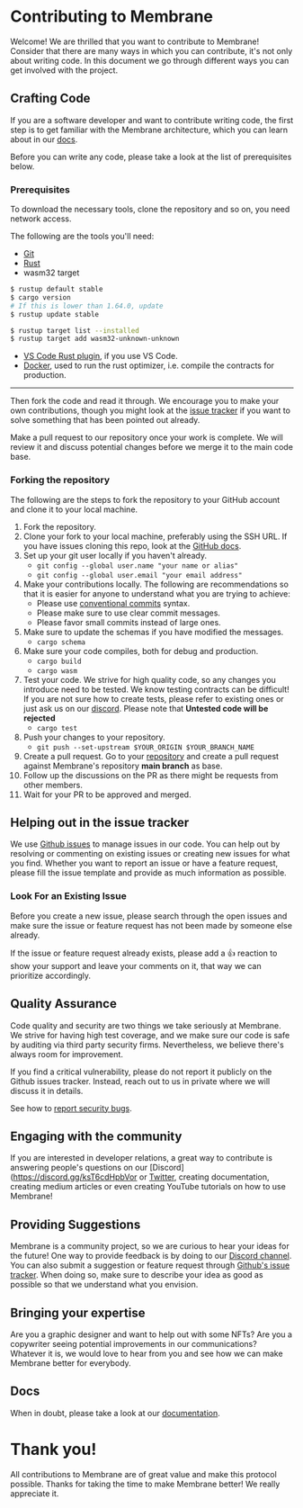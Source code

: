 
# Contributing to Membrane

Welcome! We are thrilled that you want to contribute to Membrane! Consider that there are many ways in which you can contribute, 
it's not only about writing code. In this document we go through different ways you can get involved with the project.

## Crafting Code

If you are a software developer and want to contribute writing code, the first step is to get familiar with 
the Membrane architecture, which you can learn about in our [docs](https://membrane-finance.gitbook.io/membrane-docs-1/).

Before you can write any code, please take a look at the list of prerequisites below.  

### Prerequisites

To download the necessary tools, clone the repository and so on, you need network access.

The following are the tools you'll need:
- [Git](https://git-scm.com/) 
- [Rust](https://rustup.rs/)
- wasm32 target
```bash
$ rustup default stable
$ cargo version
# If this is lower than 1.64.0, update
$ rustup update stable

$ rustup target list --installed
$ rustup target add wasm32-unknown-unknown
```

- [VS Code Rust plugin](https://marketplace.visualstudio.com/items?itemName=rust-lang.rust), if you use VS Code.
- [Docker](https://www.docker.com/), used to run the rust optimizer, i.e. compile the contracts for production.

--- 
Then fork the code and read it through. We encourage you to make your own contributions, though you might look at the 
[issue tracker](https://github.com/MembraneFinance/membrane-core/issues) if you want to solve something that has 
been pointed out already.

Make a pull request to our repository once your work is complete. We will review it and discuss potential changes before
we merge it to the main code base.

### Forking the repository 

The following are the steps to fork the repository to your GitHub account and clone it to your local machine.

1. Fork the repository.
2. Clone your fork to your local machine, preferably using the SSH URL. If you have issues cloning this repo, look at the 
[GitHub docs](https://docs.github.com/en/repositories/creating-and-managing-repositories/cloning-a-repository).
3. Set up your git user locally if you haven't already.
    - `git config --global user.name "your name or alias"`
    - `git config --global user.email "your email address"`
4. Make your contributions locally. The following are recommendations so that it is easier for anyone to understand what 
you are trying to achieve:
    - Please use [conventional commits](https://conventionalcommits.org) syntax.
    - Please make sure to use clear commit messages.
    - Please favor small commits instead of large ones.
5. Make sure to update the schemas if you have modified the messages.
    - `cargo schema`
6. Make sure your code compiles, both for debug and production.
    - `cargo build`
    - `cargo wasm`
7. Test your code. We strive for high quality code, so any changes you introduce need to be tested. We know testing contracts 
can be difficult! If you are not sure how to create tests, please refer to existing ones or just ask us on our 
[discord](https://discord.gg/ksT6cdHpbV). Please note that **Untested code will be rejected**
    - `cargo test`
8. Push your changes to your repository.
    - `git push --set-upstream $YOUR_ORIGIN $YOUR_BRANCH_NAME`
9. Create a pull request. Go to your [repository](https://github.com/$USER/membrane-core.git) and create a pull request 
against Membrane's repository **main branch** as base.
10. Follow up the discussions on the PR as there might be requests from other members.
11. Wait for your PR to be approved and merged.

## Helping out in the issue tracker

We use [Github issues](https://github.com/MembraneFinance/membrane-core/issues) to manage issues in our code. 
You can help out by resolving or commenting on existing issues or creating new issues for what you find. Whether you want 
to report an issue or have a feature request, please fill the issue template and provide as much information as possible.

### Look For an Existing Issue

Before you create a new issue, please search through the open issues and make sure the issue or feature request has not 
been made by someone else already.

If the issue or feature request already exists, please add a 👍 reaction to show your support and leave your comments on it, that way we can prioritize accordingly.

## Quality Assurance

Code quality and security are two things we take seriously at Membrane. We strive for having high test coverage, and 
we make sure our code is safe by auditing via third party security firms. Nevertheless, we believe there's always room for improvement. 

If you find a critical vulnerability, please do not report it publicly on the Github issues tracker. Instead, reach out to us 
in private where we will discuss it in details.

See how to [report security bugs](https://github.com/MembraneFinance/membrane-core/blob/main/docs/SECURITY.md).

## Engaging with the community

If you are interested in developer relations, a great way to contribute is answering people's questions on our 
[Discord](https://discord.gg/ksT6cdHpbVor or [Twitter](https://twitter.com/MembraneFinance), creating documentation, creating medium articles or even creating YouTube tutorials on how to use Membrane!

## Providing Suggestions

Membrane is a community project, so we are curious to hear your ideas for the future! One way to provide feedback
is by doing to our [Discord channel](https://discord.com/channels/1060217330258432010/1060217330719789180). You can also
submit a suggestion or feature request through [Github's issue tracker](https://github.com/MembraneFinance/membrane-core/issues). 
When doing so, make sure to describe your idea as good as possible so that we understand what you envision.

## Bringing your expertise

Are you a graphic designer and want to help out with some NFTs? Are you a copywriter seeing potential improvements in our communications?
Whatever it is, we would love to hear from you and see how we can make Membrane better for everybody.

## Docs
When in doubt, please take a look at our [documentation](https://membrane-finance.gitbook.io/membrane-docs-1/).

# Thank you!

All contributions to Membrane are of great value and make this protocol possible. Thanks for taking the time to make 
Membrane better! We really appreciate it.

